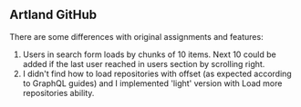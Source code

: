 ## Artland GitHub
There are some differences with original assignments and features:
1. Users in search form loads by chunks of 10 items. Next 10 could be added if the last user reached in users section
by scrolling right.
2. I didn't find how to load repositories with offset (as expected according to GraphQL guides) and I implemented
'light' version with Load more repositories ability.
